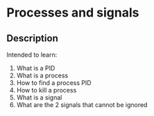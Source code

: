 # Processes and signals

## Description

Intended to learn:
1. What is a PID
2. What is a process
3. How to find a process PID
4. How to kill a process
5. What is a signal
6. What are the 2 signals that cannot be ignored
